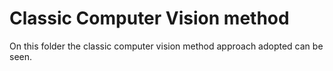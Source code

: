 # Classic Computer Vision method

On this folder the classic computer vision method approach adopted can be seen.
